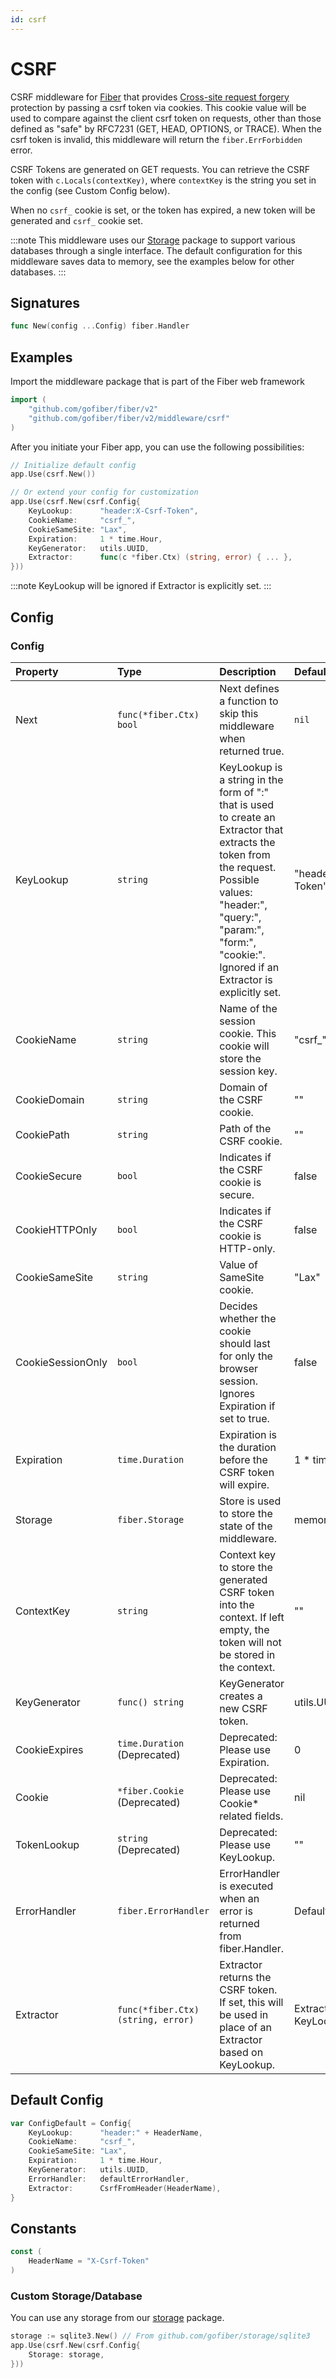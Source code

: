 ```yaml
---
id: csrf
---
```


# CSRF

CSRF middleware for [Fiber](https://github.com/gofiber/fiber) that provides [Cross-site request forgery](https://en.wikipedia.org/wiki/Cross-site_request_forgery) protection by passing a csrf token via cookies. This cookie value will be used to compare against the client csrf token on requests, other than those defined as "safe" by RFC7231 \(GET, HEAD, OPTIONS, or TRACE\). When the csrf token is invalid, this middleware will return the `fiber.ErrForbidden` error. 

CSRF Tokens are generated on GET requests. You can retrieve the CSRF token with `c.Locals(contextKey)`, where `contextKey` is the string you set in the config (see Custom Config below).

When no `csrf_` cookie is set, or the token has expired, a new token will be generated and `csrf_` cookie set.

:::note
This middleware uses our [Storage](https://github.com/gofiber/storage) package to support various databases through a single interface. The default configuration for this middleware saves data to memory, see the examples below for other databases.
:::

## Signatures

```go
func New(config ...Config) fiber.Handler
```

## Examples

Import the middleware package that is part of the Fiber web framework

```go
import (
    "github.com/gofiber/fiber/v2"
    "github.com/gofiber/fiber/v2/middleware/csrf"
)
```

After you initiate your Fiber app, you can use the following possibilities:

```go
// Initialize default config
app.Use(csrf.New())

// Or extend your config for customization
app.Use(csrf.New(csrf.Config{
    KeyLookup:      "header:X-Csrf-Token",
    CookieName:     "csrf_",
	CookieSameSite: "Lax",
    Expiration:     1 * time.Hour,
    KeyGenerator:   utils.UUID,
    Extractor:      func(c *fiber.Ctx) (string, error) { ... },
}))
```

:::note
KeyLookup will be ignored if Extractor is explicitly set.
:::

## Config

### Config

| Property          | Type                               | Description                                                                                                                                                                                                                                                                      | Default                      |
|:------------------|:-----------------------------------|:---------------------------------------------------------------------------------------------------------------------------------------------------------------------------------------------------------------------------------------------------------------------------------|:-----------------------------|
| Next              | `func(*fiber.Ctx) bool`            | Next defines a function to skip this middleware when returned true.                                                                                                                                                                                                              | `nil`                        |
| KeyLookup         | `string`                           | KeyLookup is a string in the form of "<source>:<key>" that is used to create an Extractor that extracts the token from the request. Possible values: "header:<name>", "query:<name>", "param:<name>", "form:<name>", "cookie:<name>". Ignored if an Extractor is explicitly set. | "header:X-CSRF-Token"        |
| CookieName        | `string`                           | Name of the session cookie. This cookie will store the session key.                                                                                                                                                                                                              | "csrf_"                      |
| CookieDomain      | `string`                           | Domain of the CSRF cookie.                                                                                                                                                                                                                                                       | ""                           |
| CookiePath        | `string`                           | Path of the CSRF cookie.                                                                                                                                                                                                                                                         | ""                           |
| CookieSecure      | `bool`                             | Indicates if the CSRF cookie is secure.                                                                                                                                                                                                                                          | false                        |
| CookieHTTPOnly    | `bool`                             | Indicates if the CSRF cookie is HTTP-only.                                                                                                                                                                                                                                       | false                        |
| CookieSameSite    | `string`                           | Value of SameSite cookie.                                                                                                                                                                                                                                                        | "Lax"                        |
| CookieSessionOnly | `bool`                             | Decides whether the cookie should last for only the browser session. Ignores Expiration if set to true.                                                                                                                                                                          | false                        |
| Expiration        | `time.Duration`                    | Expiration is the duration before the CSRF token will expire.                                                                                                                                                                                                                    | 1 * time.Hour                |
| Storage           | `fiber.Storage`                    | Store is used to store the state of the middleware.                                                                                                                                                                                                                              | memory.New()                 |
| ContextKey        | `string`                           | Context key to store the generated CSRF token into the context. If left empty, the token will not be stored in the context.                                                                                                                                                      | ""                           |
| KeyGenerator      | `func() string`                    | KeyGenerator creates a new CSRF token.                                                                                                                                                                                                                                           | utils.UUID                   |
| CookieExpires     | `time.Duration` (Deprecated)       | Deprecated: Please use Expiration.                                                                                                                                                                                                                                               | 0                            |
| Cookie            | `*fiber.Cookie` (Deprecated)       | Deprecated: Please use Cookie* related fields.                                                                                                                                                                                                                                   | nil                          |
| TokenLookup       | `string` (Deprecated)              | Deprecated: Please use KeyLookup.                                                                                                                                                                                                                                                | ""                           |
| ErrorHandler      | `fiber.ErrorHandler`               | ErrorHandler is executed when an error is returned from fiber.Handler.                                                                                                                                                                                                           | DefaultErrorHandler          |
| Extractor         | `func(*fiber.Ctx) (string, error)` | Extractor returns the CSRF token. If set, this will be used in place of an Extractor based on KeyLookup.                                                                                                                                                                         | Extractor based on KeyLookup |

## Default Config

```go
var ConfigDefault = Config{
	KeyLookup:      "header:" + HeaderName,
	CookieName:     "csrf_",
	CookieSameSite: "Lax",
	Expiration:     1 * time.Hour,
	KeyGenerator:   utils.UUID,
	ErrorHandler:   defaultErrorHandler,
	Extractor:      CsrfFromHeader(HeaderName),
}
```

## Constants

```go
const (
    HeaderName = "X-Csrf-Token"
)
```

### Custom Storage/Database

You can use any storage from our [storage](https://github.com/gofiber/storage/) package.

```go
storage := sqlite3.New() // From github.com/gofiber/storage/sqlite3
app.Use(csrf.New(csrf.Config{
	Storage: storage,
}))
```
